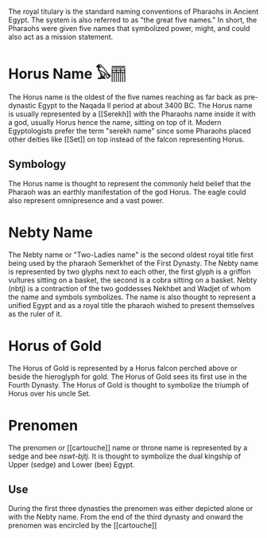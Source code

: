 The royal titulary is the standard naming conventions of Pharaohs in Ancient Egypt. The system is also referred to as "the great five names." In short, the Pharaohs were given five names that symbolized power, might, and could also act as a mission statement.
# Horus Name **𓅃𓊁**
The Horus name is the oldest of the five names reaching as far back as pre-dynastic Egypt to the Naqada II period at about 3400 BC. The Horus name is usually represented by a [[Serekh]] with the Pharaohs name inside it with a god, usually Horus hence the name, sitting on top of it. Modern Egyptologists prefer the term "serekh name" since some Pharaohs placed other deities like [[Set]] on top instead of the falcon representing Horus.
## Symbology
The Horus name is thought to represent the commonly held belief that the Pharaoh was an earthly manifestation of the god Horus. The eagle could also represent omnipresence and a vast power.

# Nebty Name 
The Nebty name or "Two-Ladies name" is the second oldest royal title first being used by the pharaoh Semerkhet of the First Dynasty. The Nebty name is represented by two glyphs next to each other, the first glyph is a griffon vultures sitting on a basket, the second is a cobra sitting on a basket. Nebty (nbtj) is a contraction of the two goddesses Nekhbet and Wadjet of whom the name and symbols symbolizes. The name is also thought to represent a unified Egypt and as a royal title the pharaoh wished to present themselves as the ruler of it.

# Horus of Gold
The Horus of Gold is represented by a Horus falcon perched above or beside the hieroglyph for gold. The Horus of Gold sees its first use in the Fourth Dynasty. The Horus of Gold is thought to symbolize the triumph of Horus over his uncle Set.

# Prenomen
The prenomen or [[cartouche]] name or throne name is represented by a sedge and bee *nswt-bjtj*. It is thought to symbolize the dual kingship of Upper (sedge) and Lower (bee) Egypt. 

## Use
During the first three dynasties the prenomen was either depicted alone or with the Nebty name. From the end of the third dynasty and onward the prenomen was encircled by the [[cartouche]]